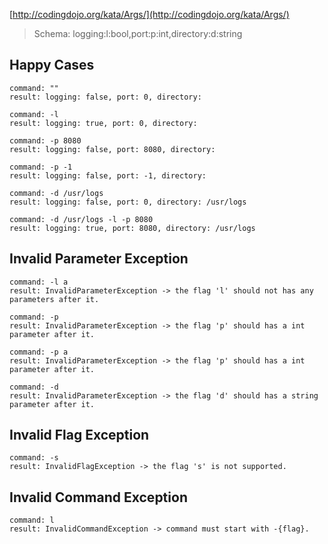 [http://codingdojo.org/kata/Args/](http://codingdojo.org/kata/Args/)

>Schema:
>logging:l:bool,port:p:int,directory:d:string

## Happy Cases

```
command: ""
result: logging: false, port: 0, directory: 
```
```
command: -l
result: logging: true, port: 0, directory:
```
```
command: -p 8080
result: logging: false, port: 8080, directory: 
```
```
command: -p -1
result: logging: false, port: -1, directory: 
```
```
command: -d /usr/logs
result: logging: false, port: 0, directory: /usr/logs
```
```
command: -d /usr/logs -l -p 8080
result: logging: true, port: 8080, directory: /usr/logs
```

## Invalid Parameter Exception
```
command: -l a
result: InvalidParameterException -> the flag 'l' should not has any parameters after it.
```
```
command: -p
result: InvalidParameterException -> the flag 'p' should has a int parameter after it.
```
```
command: -p a
result: InvalidParameterException -> the flag 'p' should has a int parameter after it.
```
```
command: -d
result: InvalidParameterException -> the flag 'd' should has a string parameter after it.
```
## Invalid Flag Exception
```
command: -s
result: InvalidFlagException -> the flag 's' is not supported.
```
## Invalid Command Exception
```
command: l
result: InvalidCommandException -> command must start with -{flag}.
```


